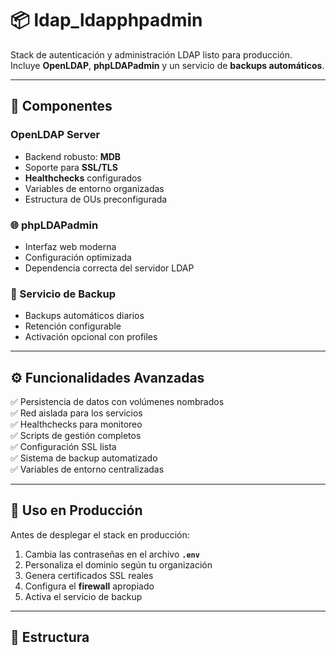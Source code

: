 # 📦 ldap_ldapphpadmin

Stack de autenticación y administración LDAP listo para producción.  
Incluye **OpenLDAP**, **phpLDAPadmin** y un servicio de **backups automáticos**.

---

## 🔧 Componentes

### OpenLDAP Server
- Backend robusto: **MDB**
- Soporte para **SSL/TLS**
- **Healthchecks** configurados
- Variables de entorno organizadas
- Estructura de OUs preconfigurada

### 🌐 phpLDAPadmin
- Interfaz web moderna
- Configuración optimizada
- Dependencia correcta del servidor LDAP

### 💾 Servicio de Backup
- Backups automáticos diarios
- Retención configurable
- Activación opcional con profiles

---

## ⚙️ Funcionalidades Avanzadas
✅ Persistencia de datos con volúmenes nombrados  
✅ Red aislada para los servicios  
✅ Healthchecks para monitoreo  
✅ Scripts de gestión completos  
✅ Configuración SSL lista  
✅ Sistema de backup automatizado  
✅ Variables de entorno centralizadas  

---

## 🚀 Uso en Producción
Antes de desplegar el stack en producción:

1. Cambia las contraseñas en el archivo **`.env`**  
2. Personaliza el dominio según tu organización  
3. Genera certificados SSL reales  
4. Configura el **firewall** apropiado  
5. Activa el servicio de backup  

---

## 📂 Estructura

